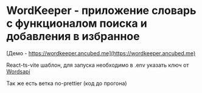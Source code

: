 # WordKeeper - приложение словарь с функционалом поиска и добавления в избранное

[Демо - https://wordkeeper.ancubed.me](https://wordkeeper.ancubed.me)

React-ts-vite шаблон, для запуска необходимо в .env указать ключ от [Wordsapi](https://www.ordsapi.com/)

Так же есть ветка no-prettier (код до прогона)